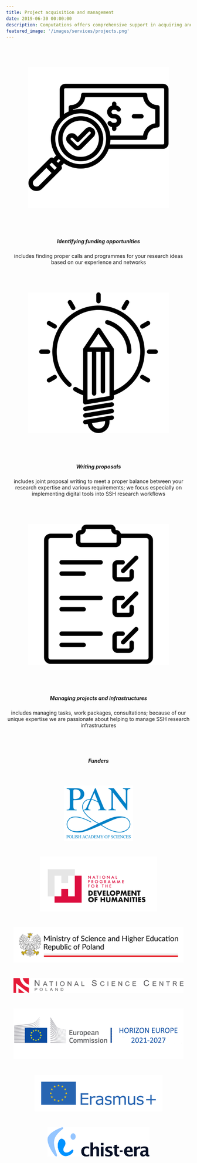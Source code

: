```yaml
---
title: Project acquisition and management
date: 2019-06-30 00:00:00
description: Computations offers comprehensive support in acquiring and managing research projects. Our focus is on identifying funding opportunities, transforming research ideas into manageable projects and supporting management of existing projects.
featured_image: '/images/services/projects.png'
---
```


<div class="page-blog">
    <section class="all-posts">
        <div class="wrap">
            <div class="posts__list grid">
                <div>
                    <div class="about__image" style="padding: 60px;">
						<img src="/images/management_pictures/search-funds.png" alt="">
					</div>
                    <h5 class="post__title subtitle--bold" style="text-align: center;">Identifying funding opportunities</h5>
                    <p style="text-align: center;">includes finding proper calls and programmes for your research ideas based on our experience and networks</p>
                </div>
                <div>
                    <div class="about__image" style="padding: 60px;">
						<img src="/images/management_pictures/creative.png" alt="">
					</div>
                    <h5 class="post__title subtitle--bold" style="text-align: center;">Writing proposals</h5>
                    <p style="text-align: center;">includes joint proposal writing to meet a proper balance between your research expertise and various requirements; we focus especially on implementing digital tools into SSH research workflows</p>
                </div>
                <div>
                    <div class="about__image" style="padding: 60px;">
						<img src="/images/management_pictures/management.png" alt="">
					</div>
                    <h5 class="post__title subtitle--bold" style="text-align: center;">Managing projects and infrastructures</h5>
                    <p style="text-align: center;">includes managing tasks, work packages, consultations; because of our unique expertise we are passionate about helping to manage SSH research infrastructures</p>
                </div>
            </div>
        </div>
    </section>
    <h5 class="post__title subtitle--bold" style="text-align: center; margin-bottom: 40px; margin-top: 80px;">Funders</h5>
    <div class="all-posts">
        <div class="wrap">
            <div class="posts__list__2-col grid">
                <div style="padding: 20px; display: flex; justify-content: center; align-items: center;">
                    <a href="https://pan.pl/en/">
                        <img src="/images/funders_logos/pan.png" style="max-height: 150px">
                    </a>
                </div>
                <div style="padding: 20px; display: flex; justify-content: center; align-items: center;">
                    <a href="https://www.gov.pl/web/nauka/narodowy-program-rozwoju-humanistyki">
                        <img src="/images/funders_logos/nprh.png" style="max-height: 150px">
                    </a>
                </div>
                <div style="padding: 20px; display: flex; justify-content: center; align-items: center;">
                    <a href="https://www.gov.pl/web/nauka">
                        <img src="/images/funders_logos/mnisw.png" style="max-height: 150px">
                    </a>
                </div>
                <div style="padding: 20px; display: flex; justify-content: center; align-items: center;">
                    <a href="https://www.ncn.gov.pl/en">
                        <img src="/images/funders_logos/ncn.png" style="max-height: 150px">
                    </a>
                </div>
                <div style="padding: 20px; display: flex; justify-content: center; align-items: center;">
                    <a href="https://research-and-innovation.ec.europa.eu/funding/funding-opportunities/funding-programmes-and-open-calls/horizon-europe_en">
                        <img src="/images/funders_logos/horizon.jpg" style="max-height: 150px">
                    </a>
                </div>
                <div style="padding: 20px; display: flex; justify-content: center; align-items: center;">
                    <a href="https://erasmus-plus.ec.europa.eu/">
                        <img src="/images/funders_logos/erasmus.png" style="max-height: 100px">
                    </a>
                </div>
                <div style="padding: 20px; display: flex; justify-content: center; align-items: center;">
                    <a href="https://www.chistera.eu/">
                        <img src="/images/funders_logos/chistera.png" style="max-height: 80px">
                    </a>
                </div>
            </div>
        </div>
    </div>
</div>

